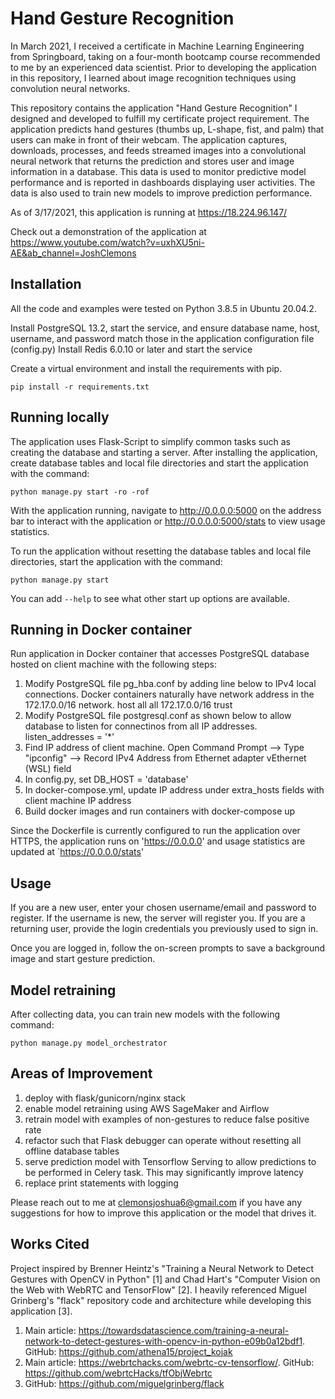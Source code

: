 # Hand Gesture Recognition

In March 2021, I received a certificate in Machine Learning Engineering from Springboard, taking on a four-month bootcamp course recommended to me by an experienced data scientist. Prior to developing the application in this repository, I learned about image recognition techniques using convolution neural networks.

This repository contains the application "Hand Gesture Recognition" I designed and developed to fulfill my certificate project requirement. The application predicts hand gestures (thumbs up, L-shape, fist, and palm) that users can make in front of their webcam. The application captures, downloads, processes, and feeds streamed images into a convolutional neural network that returns the prediction and stores user and image information in a database. This data is used to monitor predictive model performance and is reported in dashboards displaying user activities. The data is also used to train new models to improve prediction performance.

As of 3/17/2021, this application is running at https://18.224.96.147/

Check out a demonstration of the application at https://www.youtube.com/watch?v=uxhXU5ni-AE&ab_channel=JoshClemons

## Installation

All the code and examples were tested on Python 3.8.5 in Ubuntu 20.04.2.

Install PostgreSQL 13.2, start the service, and ensure database name, host, username, and password match those in the application configuration file (config.py)
Install Redis 6.0.10 or later and start the service 

Create a virtual environment and install the requirements with pip.

    pip install -r requirements.txt

## Running locally

The application uses Flask-Script to simplify common tasks such as creating the database and starting a server. After installing the application, 
create database tables and local file directories and start the application with the command:

    python manage.py start -ro -rof

With the application running, navigate to http://0.0.0.0:5000 on the address bar to interact with the application or http://0.0.0.0:5000/stats to view usage statistics. 

To run the application without resetting the database tables and local file directories, start the application with the command:

    python manage.py start

You can add `--help` to see what other start up options are available.

## Running in Docker container

Run application in Docker container that accesses PostgreSQL database hosted on client machine with the following steps:

1. Modify PostgreSQL file pg_hba.conf by adding line below to IPv4 local connections. Docker containers naturally have network address in the 172.17.0.0/16 network. 
    host    all             all             172.17.0.0/16           trust
2. Modify PostgreSQL file postgresql.conf as shown below to allow database to listen for connectinos from all IP addresses.
    listen_addresses = '*'
3. Find IP address of client machine.
    Open Command Prompt --> Type "ipconfig" --> Record IPv4 Address from Ethernet adapter vEthernet (WSL) field
4. In config.py, set DB_HOST = 'database'
5. In docker-compose.yml, update IP address under extra_hosts fields with client machine IP address  
6. Build docker images and run containers with docker-compose up

Since the Dockerfile is currently configured to run the application over HTTPS, the application runs on 'https://0.0.0.0' and usage statistics are updated at `https://0.0.0.0/stats'

##  Usage

If you are a new user, enter your chosen username/email and password to register. If the username is new, the server will register you. If you are a returning user, provide the login credentials you previously used to sign in.

Once you are logged in, follow the on-screen prompts to save a background image and start gesture prediction. 

## Model retraining

After collecting data, you can train new models with the following command: 

    python manage.py model_orchestrator

## Areas of Improvement
1. deploy with flask/gunicorn/nginx stack
2. enable model retraining using AWS SageMaker and Airflow
3. retrain model with examples of non-gestures to reduce false positive rate 
4. refactor such that Flask debugger can operate without resetting all offline database tables
5. serve prediction model with Tensorflow Serving to allow predictions to be performed in Celery task. This may significantly improve latency 
6. replace print statements with logging

Please reach out to me at clemonsjoshua6@gmail.com if you have any suggestions for how to improve this application or the model that drives it.

## Works Cited
Project inspired by Brenner Heintz's "Training a Neural Network to Detect Gestures with OpenCV in Python" [1] and Chad Hart's "Computer Vision on the Web with WebRTC and TensorFlow" [2].
I heavily referenced Miguel Grinberg's "flack" repository code and architecture while developing this application [3].

1. Main article: https://towardsdatascience.com/training-a-neural-network-to-detect-gestures-with-opencv-in-python-e09b0a12bdf1. GitHub: https://github.com/athena15/project_kojak
2. Main article: https://webrtchacks.com/webrtc-cv-tensorflow/. GitHub: https://github.com/webrtcHacks/tfObjWebrtc
3. GitHub: https://github.com/miguelgrinberg/flack
